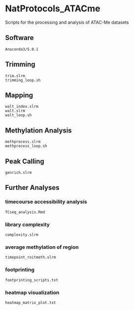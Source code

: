 # NatProtocols_ATACme
Scripts for the processing and analysis of ATAC-Me datasets

## Software
```
Anaconda3/5.0.1
```
## Trimming
```
trim.slrm
trimming_loop.sh
```
## Mapping
```
walt_index.slrm
walt.slrm
walt_loop.sh
```
## Methylation Analysis
```
methprocess.slrm
methprocess_loop.sh
```
## Peak Calling
```
genrich.slrm
```
## Further Analyses
### timecourse accessibility analysis
```
TCseq_analysis.Rmd
```
### library complexity
```
complexity.slrm
```
### average methylation of region
```
timepoint_roitmeth.slrm
```
### footprinting
```
footprinting_scripts.txt
```
### heatmap visualization
```
heatmap_matrix_plot.txt
```
